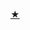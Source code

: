 [★](https://www.google.com/maps/place/%EA%B0%95%EA%B3%A0%EA%B8%B0%EC%A7%91+%EC%A7%84%ED%8F%89%EC%A0%90/data=!4m6!3m5!1s0x3565c40d0c8a9679:0xa509ad14160a418d!8m2!3d36.1044526!4d128.4196595!16s%2Fg%2F1hc3408d_)


